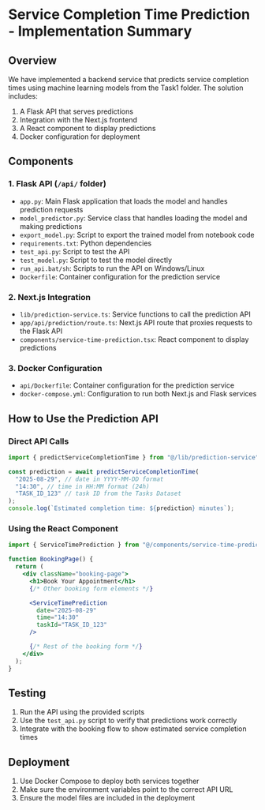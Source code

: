 # Service Completion Time Prediction - Implementation Summary

## Overview

We have implemented a backend service that predicts service completion times using machine learning models from the Task1 folder. The solution includes:

1. A Flask API that serves predictions
2. Integration with the Next.js frontend
3. A React component to display predictions
4. Docker configuration for deployment

## Components

### 1. Flask API (`/api/` folder)

- `app.py`: Main Flask application that loads the model and handles prediction requests
- `model_predictor.py`: Service class that handles loading the model and making predictions
- `export_model.py`: Script to export the trained model from notebook code
- `requirements.txt`: Python dependencies
- `test_api.py`: Script to test the API
- `test_model.py`: Script to test the model directly
- `run_api.bat/sh`: Scripts to run the API on Windows/Linux
- `Dockerfile`: Container configuration for the prediction service

### 2. Next.js Integration

- `lib/prediction-service.ts`: Service functions to call the prediction API
- `app/api/prediction/route.ts`: Next.js API route that proxies requests to the Flask API
- `components/service-time-prediction.tsx`: React component to display predictions

### 3. Docker Configuration

- `api/Dockerfile`: Container configuration for the prediction service
- `docker-compose.yml`: Configuration to run both Next.js and Flask services

## How to Use the Prediction API

### Direct API Calls

```javascript
import { predictServiceCompletionTime } from "@/lib/prediction-service";

const prediction = await predictServiceCompletionTime(
  "2025-08-29", // date in YYYY-MM-DD format
  "14:30", // time in HH:MM format (24h)
  "TASK_ID_123" // task ID from the Tasks Dataset
);
console.log(`Estimated completion time: ${prediction} minutes`);
```

### Using the React Component

```jsx
import { ServiceTimePrediction } from "@/components/service-time-prediction";

function BookingPage() {
  return (
    <div className="booking-page">
      <h1>Book Your Appointment</h1>
      {/* Other booking form elements */}

      <ServiceTimePrediction
        date="2025-08-29"
        time="14:30"
        taskId="TASK_ID_123"
      />

      {/* Rest of the booking form */}
    </div>
  );
}
```

## Testing

1. Run the API using the provided scripts
2. Use the `test_api.py` script to verify that predictions work correctly
3. Integrate with the booking flow to show estimated service completion times

## Deployment

1. Use Docker Compose to deploy both services together
2. Make sure the environment variables point to the correct API URL
3. Ensure the model files are included in the deployment
